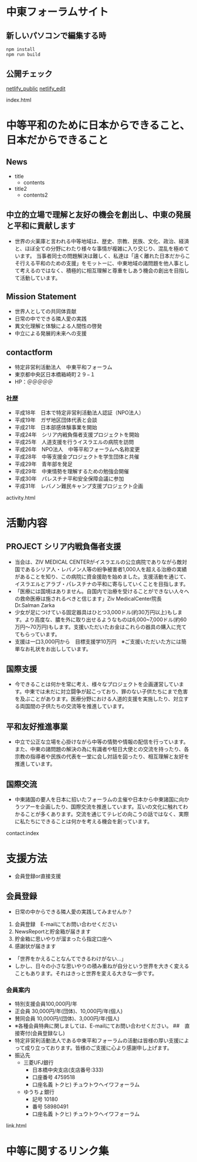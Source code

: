 # 中東フォーラムサイト

## 新しいパソコンで編集する時
```
npm install
npm run build
```

## 公開チェック
[netlify_public](https://tyuto.netlify.app/)
[netlify_edit](https://app.netlify.com/sites/tyuto/overview)


index.html
# 中等平和のために日本からできること、日本だからできること

## News
- title
  - contents
- title2
  - contents2

## 中立的立場で理解と友好の機会を創出し、中東の発展と平和に貢献します
- 世界の火薬庫と言われる中等地域は、歴史、宗教、民族、文化、政治、経済と、ほぼ全ての分野にわたり様々な事情が複雑に入り交じり、混乱を極めています。
当事者同士の問題解決は難しく、私達は「遠く離れた日本だからこそ行える平和のための支援」をモットーに、中東地域の諸問題を他人事として考えるのではなく、積極的に相互理解と尊重をしあう機会の創出を目指して活動しています。

## Mission Statement
- 世界人としての共同体貢献
- 日常の中でできる隣人愛の実践
- 異文化理解と体験による人間性の啓発
- 中立による発展的未来への支援

## contactform
- 特定非営利活動法人　中東平和フォーラム
- 東京都中央区日本橋箱崎町２９−１
- HP：＠＠＠＠＠
### 社歴
- 平成18年　日本で特定非営利活動法人認証（NPO法人）
- 平成19年　ガザ地区団体代表と会談
- 平成21年　日本部感体験事業を開始
- 平成24年　シリア内戦負傷者支援プロジェクトを開始
- 平成25年　人道支援を行うイスラエルの病院を訪問
- 平成26年　NPO法人　中等平和フォーラムへ名称変更
- 平成28年　中等支援金プロジェクトを学生団体と共催
- 平成29年　青年部を発足
- 平成29年　中東情勢を理解するための勉強会開催
- 平成30年　パレスチナ平和安全保障会議に参加
- 平成31年　レバノン難民キャンプ支援プロジェクト企画


activity.html
# 活動内容

## PROJECT シリア内戦負傷者支援
- 当会は、ZIV MEDICAL CENTERがイスラエルの公立病院でありながら敵対国であるシリア人・レバノン人等の紛争被害者1,000人を超える治療の実績があることを知り、この病院に資金援助を始めました。支援活動を通じて、イスラエルとアラブ・パレスチナの平和に寄与していくことを目指します。
- 「医療には国境はありません。自国内で治療を受けることができない人々への救命医療は施されるべきと信じます」Ziv MedicalCenter院長　Dr.Salman Zarka
- 少女が足につけている固定器具はひとつ3,000ドル(約30万円以上)もします。より高度な、膿を外に取り出せるようなものは6,000~7,000ドル(約60万円〜70万円)もします。支援いただいたお金はこれらの器具の購入に充ててもらっています。
- 支援は一口3,000円から　目標支援学10万円　※ご支援いただいた方には簡単なお礼状をお出ししています。


## 国際支援
- 今できることは何かを常に考え、様々なプロジェクトを企画運営しています。中東では未だに対立闘争が起こっており、罪のない子供たちにまで危害を及ぶことがあります。医療分野における人道的支援を実施したり、対立する両国間の子供たちの交流等を推進しています。
## 平和友好推進事業
- 中立で公正な立場を心掛けながら中等の情勢や情報の配信を行っています。また、中東の諸問題の解決の為に有識者や駐日大使との交流を持ったり、各宗教の指導者や民族の代表を一堂に会し対話を図ったり、相互理解と友好を推進しています。
## 国際交流
- 中東諸国の要人を日本に招いたフォーラムの主催や日本から中東諸国に向かうツアーを企画したり、国際交流を推進しています。互いの文化に触れてわかることが多くあります。交流を通じてテレビの向こうの話ではなく、実際に私たちにできることは何かを考える機会を創っています。



contact.index
# 支援方法
- 会員登録or直接支援　
## 会員登録
- 日常の中からできる隣人愛の実践してみませんか？
1. 会員登録　E-mailにてお問い合わせください
2. NewsReportと貯金箱が届きます
3. 貯金箱に思いやりが溜まったら指定口座へ
4. 感謝状が届きます
- 「世界をかえることなんてできるわけがない...」
- しかし、日々の小さな思いやりの積み重ねが自分という世界を大きく変えることもあります。それはきっと世界を変える大きな一歩です。
### 会員案内
- 特別支援会員100,000円/年
- 正会員 30,000円/年(団体)、10,000円/年(個人)
- 賛同会員 10,000円/(団体)、3,000円/年(個人)
- ※各種会員特典に関しましては、E-mailにてお問い合わせください。
##　直接寄付(会員登録なし)
- 特定非営利活動法人である中東平和フォーラムの活動は皆様の厚い支援によって成り立っております。皆様のご支援に心より感謝申し上げます。
- 振込先
  - 三菱UFJ銀行
    - 日本橋中央支店(支店番号:333)
    - 口座番号 4759518
    - 口座名義 トクヒ) チュウトウヘイワフォーラム
  - ゆうちょ銀行
    - 記号 10180
    - 番号 58980491
    - 口座名義 トクヒ) チュウトウヘイワフォーラム

link.html
# 中等に関するリンク集
